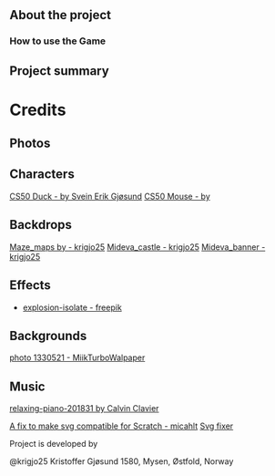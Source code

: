 #

##  About the project

### How to use the Game


##   Project summary


#   Credits

##  Photos

##  Characters

[CS50 Duck - by Svein Erik Gjøsund]()
[CS50 Mouse - by ]()

## Backdrops
[Maze_maps by - krigjo25](//game/maze%20game/maps/)
[Mideva_castle - krigjo25](https://pixabay.com/no/users/4386967/)
[Mideva_banner - krigjo25](https://pixabay.com/no/users/4386967/)

## Effects

* [explosion-isolate - freepik](https://www.freepik.com/free-psd/explosion-effect-isolated_43307930.htm#fromView=search&page=1&position=32&uuid=2a79b7b4-cba2-4862-a5ec-a925d342f48b)

## Backgrounds

[photo 1330521 - MiikTurboWalpaper](https://alphacoders.com/users/profile/285577/MaikTurboWallpaper)
## Music

[relaxing-piano-201831 by Calvin Clavier](https://pixabay.com/no/music/moderne-klassisk-relaxing-piano-201831/)

[A fix to make svg compatible for Scratch - micahlt](https://github.com/micahlt/scratchimportfixer)
[Svg fixer](https://sif.micahlindley.com/#)

Project is developed by 

@krigjo25
Kristoffer Gjøsund
1580, Mysen, Østfold, Norway